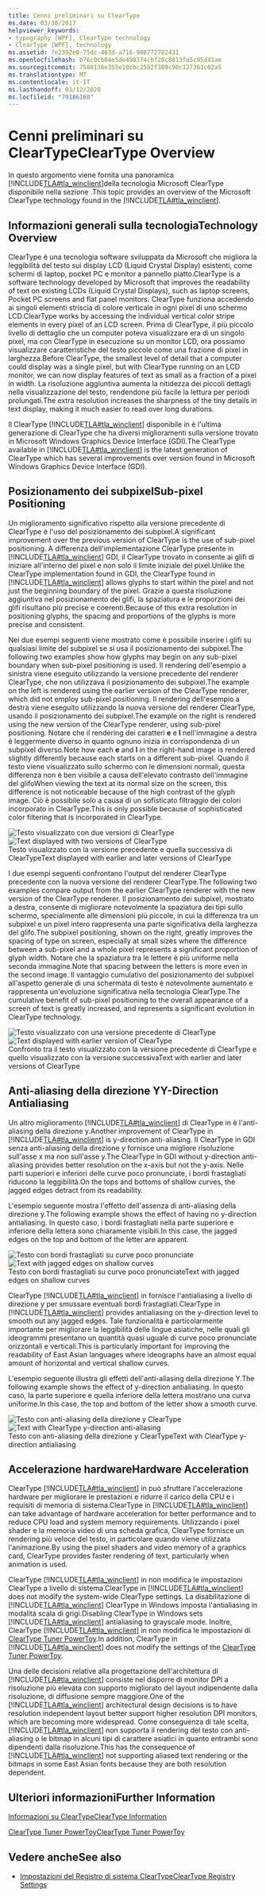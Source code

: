 ```yaml
---
title: Cenni preliminari su ClearType
ms.date: 03/30/2017
helpviewer_keywords:
- typography [WPF], ClearType technology
- ClearType [WPF], technology
ms.assetid: 7e2392e0-75dc-463d-a716-908772782431
ms.openlocfilehash: b76c0cb04e5de498374cbf28c8813fe5c95d41ae
ms.sourcegitcommit: 7588136e355e10cbc2582f389c90c127363c02a5
ms.translationtype: MT
ms.contentlocale: it-IT
ms.lasthandoff: 03/12/2020
ms.locfileid: "79186160"
---
```

# <a name="cleartype-overview"></a><span data-ttu-id="3c726-102">Cenni preliminari su ClearType</span><span class="sxs-lookup"><span data-stu-id="3c726-102">ClearType Overview</span></span>
<span data-ttu-id="3c726-103">In questo argomento viene fornita una panoramica [!INCLUDE[TLA#tla_winclient](../../../../includes/tlasharptla-winclient-md.md)]della tecnologia Microsoft ClearType disponibile nella sezione .</span><span class="sxs-lookup"><span data-stu-id="3c726-103">This topic provides an overview of the Microsoft ClearType technology found in the [!INCLUDE[TLA#tla_winclient](../../../../includes/tlasharptla-winclient-md.md)].</span></span>  

<a name="overview"></a>
## <a name="technology-overview"></a><span data-ttu-id="3c726-104">Informazioni generali sulla tecnologia</span><span class="sxs-lookup"><span data-stu-id="3c726-104">Technology Overview</span></span>  
 <span data-ttu-id="3c726-105">ClearType è una tecnologia software sviluppata da Microsoft che migliora la leggibilità del testo sui display LCD (Liquid Crystal Display) esistenti, come schermi di laptop, pocket PC e monitor a pannello piatto.</span><span class="sxs-lookup"><span data-stu-id="3c726-105">ClearType is a software technology developed by Microsoft that improves the readability of text on existing LCDs (Liquid Crystal Displays), such as laptop screens, Pocket PC screens and flat panel monitors.</span></span>  <span data-ttu-id="3c726-106">ClearType funziona accedendo ai singoli elementi striscia di colore verticale in ogni pixel di uno schermo LCD.</span><span class="sxs-lookup"><span data-stu-id="3c726-106">ClearType works by accessing the individual vertical color stripe elements in every pixel of an LCD screen.</span></span> <span data-ttu-id="3c726-107">Prima di ClearType, il più piccolo livello di dettaglio che un computer poteva visualizzare era di un singolo pixel, ma con ClearType in esecuzione su un monitor LCD, ora possiamo visualizzare caratteristiche del testo piccole come una frazione di pixel in larghezza.</span><span class="sxs-lookup"><span data-stu-id="3c726-107">Before ClearType, the smallest level of detail that a computer could display was a single pixel, but with ClearType running on an LCD monitor, we can now display features of text as small as a fraction of a pixel in width.</span></span> <span data-ttu-id="3c726-108">La risoluzione aggiuntiva aumenta la nitidezza dei piccoli dettagli nella visualizzazione del testo, rendendone più facile la lettura per periodi prolungati.</span><span class="sxs-lookup"><span data-stu-id="3c726-108">The extra resolution increases the sharpness of the tiny details in text display, making it much easier to read over long durations.</span></span>  
  
 <span data-ttu-id="3c726-109">Il ClearType [!INCLUDE[TLA#tla_winclient](../../../../includes/tlasharptla-winclient-md.md)] disponibile in è l'ultima generazione di ClearType che ha diversi miglioramenti sulla versione trovato in Microsoft Windows Graphics Device Interface (GDI).</span><span class="sxs-lookup"><span data-stu-id="3c726-109">The ClearType available in [!INCLUDE[TLA#tla_winclient](../../../../includes/tlasharptla-winclient-md.md)] is the latest generation of ClearType which has several improvements over version found in Microsoft Windows Graphics Device Interface (GDI).</span></span>  
  
<a name="sub-pixel_positioning"></a>
## <a name="sub-pixel-positioning"></a><span data-ttu-id="3c726-110">Posizionamento dei subpixel</span><span class="sxs-lookup"><span data-stu-id="3c726-110">Sub-pixel Positioning</span></span>  
 <span data-ttu-id="3c726-111">Un miglioramento significativo rispetto alla versione precedente di ClearType è l'uso del posizionamento dei subpixel.</span><span class="sxs-lookup"><span data-stu-id="3c726-111">A significant improvement over the previous version of ClearType is the use of sub-pixel positioning.</span></span> <span data-ttu-id="3c726-112">A differenza dell'implementazione ClearType presente in [!INCLUDE[TLA#tla_winclient](../../../../includes/tlasharptla-winclient-md.md)] GDI, il ClearType trovato in consente ai glifi di iniziare all'interno del pixel e non solo il limite iniziale del pixel.</span><span class="sxs-lookup"><span data-stu-id="3c726-112">Unlike the ClearType implementation found in GDI, the ClearType found in [!INCLUDE[TLA#tla_winclient](../../../../includes/tlasharptla-winclient-md.md)] allows glyphs to start within the pixel and not just the beginning boundary of the pixel.</span></span> <span data-ttu-id="3c726-113">Grazie a questa risoluzione aggiuntiva nel posizionamento dei glifi, la spaziatura e le proporzioni dei glifi risultano più precise e coerenti.</span><span class="sxs-lookup"><span data-stu-id="3c726-113">Because of this extra resolution in positioning glyphs, the spacing and proportions of the glyphs is more precise and consistent.</span></span>  
  
 <span data-ttu-id="3c726-114">Nei due esempi seguenti viene mostrato come è possibile inserire i glifi su qualsiasi limite del subpixel se si usa il posizionamento dei subpixel.</span><span class="sxs-lookup"><span data-stu-id="3c726-114">The following two examples show how glyphs may begin on any sub-pixel boundary when sub-pixel positioning is used.</span></span> <span data-ttu-id="3c726-115">Il rendering dell'esempio a sinistra viene eseguito utilizzando la versione precedente del renderer ClearType, che non utilizzava il posizionamento dei subpixel.</span><span class="sxs-lookup"><span data-stu-id="3c726-115">The example on the left is rendered using the earlier version of the ClearType renderer, which did not employ sub-pixel positioning.</span></span> <span data-ttu-id="3c726-116">Il rendering dell'esempio a destra viene eseguito utilizzando la nuova versione del renderer ClearType, usando il posizionamento dei subpixel.</span><span class="sxs-lookup"><span data-stu-id="3c726-116">The example on the right is rendered using the new version of the ClearType renderer, using sub-pixel positioning.</span></span> <span data-ttu-id="3c726-117">Notare che il rendering dei caratteri **e** e **l** nell'immagine a destra è leggermente diverso in quanto ognuno inizia in corrispondenza di un subpixel diverso.</span><span class="sxs-lookup"><span data-stu-id="3c726-117">Note how each **e** and **l** in the right-hand image is rendered slightly differently because each starts on a different sub-pixel.</span></span> <span data-ttu-id="3c726-118">Quando il testo viene visualizzato sullo schermo con le dimensioni normali, questa differenza non è ben visibile a causa dell'elevato contrasto dell'immagine del glifo</span><span class="sxs-lookup"><span data-stu-id="3c726-118">When viewing the text at its normal size on the screen, this difference is not noticeable because of the high contrast of the glyph image.</span></span> <span data-ttu-id="3c726-119">Ciò è possibile solo a causa di un sofisticato filtraggio dei colori incorporato in ClearType.</span><span class="sxs-lookup"><span data-stu-id="3c726-119">This is only possible because of sophisticated color filtering that is incorporated in ClearType.</span></span>  
  
 <span data-ttu-id="3c726-120">![Testo visualizzato con due versioni di ClearType](./media/wcpsdk-mmgraphics-text-cleartype-overview-01.png "wcpsdk_mmgraphics_text_cleartype_overview_01")</span><span class="sxs-lookup"><span data-stu-id="3c726-120">![Text displayed with two versions of ClearType](./media/wcpsdk-mmgraphics-text-cleartype-overview-01.png "wcpsdk_mmgraphics_text_cleartype_overview_01")</span></span>  
<span data-ttu-id="3c726-121">Testo visualizzato con la versione precedente e quella successiva di ClearType</span><span class="sxs-lookup"><span data-stu-id="3c726-121">Text displayed with earlier and later versions of ClearType</span></span>  
  
 <span data-ttu-id="3c726-122">I due esempi seguenti confrontano l'output del renderer ClearType precedente con la nuova versione del renderer ClearType.</span><span class="sxs-lookup"><span data-stu-id="3c726-122">The following two examples compare output from the earlier ClearType renderer with the new version of the ClearType renderer.</span></span> <span data-ttu-id="3c726-123">Il posizionamento dei subpixel, mostrato a destra, consente di migliorare notevolmente la spaziatura dei tipi sullo schermo, specialmente alle dimensioni più piccole, in cui la differenza tra un subpixel e un pixel intero rappresenta una parte significativa della larghezza del glifo.</span><span class="sxs-lookup"><span data-stu-id="3c726-123">The subpixel positioning, shown on the right, greatly improves the spacing of type on screen, especially at small sizes where the difference between a sub-pixel and a whole pixel represents a significant proportion of glyph width.</span></span> <span data-ttu-id="3c726-124">Notare che la spaziatura tra le lettere è più uniforme nella seconda immagine.</span><span class="sxs-lookup"><span data-stu-id="3c726-124">Note that spacing between the letters is more even in the second image.</span></span> <span data-ttu-id="3c726-125">Il vantaggio cumulativo del posizionamento dei subpixel all'aspetto generale di una schermata di testo è notevolmente aumentato e rappresenta un'evoluzione significativa nella tecnologia ClearType.</span><span class="sxs-lookup"><span data-stu-id="3c726-125">The cumulative benefit of sub-pixel positioning to the overall appearance of a screen of text is greatly increased, and represents a significant evolution in ClearType technology.</span></span>  
  
 <span data-ttu-id="3c726-126">![Testo visualizzato con una versione precedente di ClearType](./media/wcpsdk-mmgraphics-text-cleartype-overview-02.png "wcpsdk_mmgraphics_text_cleartype_overview_02")</span><span class="sxs-lookup"><span data-stu-id="3c726-126">![Text displayed with earlier version of ClearType](./media/wcpsdk-mmgraphics-text-cleartype-overview-02.png "wcpsdk_mmgraphics_text_cleartype_overview_02")</span></span>  
<span data-ttu-id="3c726-127">Confronto tra il testo visualizzato con la versione precedente di ClearType e quello visualizzato con la versione successiva</span><span class="sxs-lookup"><span data-stu-id="3c726-127">Text with earlier and later versions of ClearType</span></span>  
  
<a name="y-direction_antialiasing"></a>
## <a name="y-direction-antialiasing"></a><span data-ttu-id="3c726-128">Anti-aliasing della direzione Y</span><span class="sxs-lookup"><span data-stu-id="3c726-128">Y-Direction Antialiasing</span></span>  
 <span data-ttu-id="3c726-129">Un altro miglioramento [!INCLUDE[TLA#tla_winclient](../../../../includes/tlasharptla-winclient-md.md)] di ClearType in è l'anti-aliasing della direzione y.</span><span class="sxs-lookup"><span data-stu-id="3c726-129">Another improvement of ClearType in [!INCLUDE[TLA#tla_winclient](../../../../includes/tlasharptla-winclient-md.md)] is y-direction anti-aliasing.</span></span> <span data-ttu-id="3c726-130">Il ClearType in GDI senza anti-aliasing della direzione y fornisce una migliore risoluzione sull'asse x ma non sull'asse y.</span><span class="sxs-lookup"><span data-stu-id="3c726-130">The ClearType in GDI without y-direction anti-aliasing provides better resolution on the x-axis but not the y-axis.</span></span> <span data-ttu-id="3c726-131">Nelle parti superiori e inferiori delle curve poco pronunciate, i bordi frastagliati riducono la leggibilità.</span><span class="sxs-lookup"><span data-stu-id="3c726-131">On the tops and bottoms of shallow curves, the jagged edges detract from its readability.</span></span>  
  
 <span data-ttu-id="3c726-132">L'esempio seguente mostra l'effetto dell'assenza di anti-aliasing della direzione y.</span><span class="sxs-lookup"><span data-stu-id="3c726-132">The following example shows the effect of having no y-direction antialiasing.</span></span> <span data-ttu-id="3c726-133">In questo caso, i bordi frastagliati nella parte superiore e inferiore della lettera sono chiaramente visibili.</span><span class="sxs-lookup"><span data-stu-id="3c726-133">In this case, the jagged edges on the top and bottom of the letter are apparent.</span></span>  
  
 <span data-ttu-id="3c726-134">![Testo con bordi frastagliati su curve poco pronunciate](./media/wcpsdk-mmgraphics-text-cleartype-overview-03.png "wcpsdk_mmgraphics_text_cleartype_overview_03")</span><span class="sxs-lookup"><span data-stu-id="3c726-134">![Text with jagged edges on shallow curves](./media/wcpsdk-mmgraphics-text-cleartype-overview-03.png "wcpsdk_mmgraphics_text_cleartype_overview_03")</span></span>  
<span data-ttu-id="3c726-135">Testo con bordi frastagliati su curve poco pronunciate</span><span class="sxs-lookup"><span data-stu-id="3c726-135">Text with jagged edges on shallow curves</span></span>  
  
 <span data-ttu-id="3c726-136">ClearType [!INCLUDE[TLA#tla_winclient](../../../../includes/tlasharptla-winclient-md.md)] in fornisce l'antialiasing a livello di direzione y per smussare eventuali bordi frastagliati.</span><span class="sxs-lookup"><span data-stu-id="3c726-136">ClearType in [!INCLUDE[TLA#tla_winclient](../../../../includes/tlasharptla-winclient-md.md)] provides antialiasing on the y-direction level to smooth out any jagged edges.</span></span> <span data-ttu-id="3c726-137">Tale funzionalità è particolarmente importante per migliorare la leggibilità delle lingue asiatiche, nelle quali gli ideogrammi presentano un quantità quasi uguale di curve poco pronunciate orizzontali e verticali.</span><span class="sxs-lookup"><span data-stu-id="3c726-137">This is particularly important for improving the readability of East Asian languages where ideographs have an almost equal amount of horizontal and vertical shallow curves.</span></span>  
  
 <span data-ttu-id="3c726-138">L'esempio seguente illustra gli effetti dell'anti-aliasing della direzione Y.</span><span class="sxs-lookup"><span data-stu-id="3c726-138">The following example shows the effect of y-direction antialiasing.</span></span> <span data-ttu-id="3c726-139">In questo caso, la parte superiore e quella inferiore della lettera mostrano una curva uniforme.</span><span class="sxs-lookup"><span data-stu-id="3c726-139">In this case, the top and bottom of the letter show a smooth curve.</span></span>  
  
 <span data-ttu-id="3c726-140">![Testo con anti&#45;aliasing della direzione y ClearType](./media/wcpsdk-mmgraphics-text-cleartype-overview-04.png "wcpsdk_mmgraphics_text_cleartype_overview_04")</span><span class="sxs-lookup"><span data-stu-id="3c726-140">![Text with ClearType y&#45;direction anti&#45;aliasing](./media/wcpsdk-mmgraphics-text-cleartype-overview-04.png "wcpsdk_mmgraphics_text_cleartype_overview_04")</span></span>  
<span data-ttu-id="3c726-141">Testo con anti-aliasing della direzione y ClearType</span><span class="sxs-lookup"><span data-stu-id="3c726-141">Text with ClearType y-direction antialiasing</span></span>  
  
<a name="hardware_acceleration"></a>
## <a name="hardware-acceleration"></a><span data-ttu-id="3c726-142">Accelerazione hardware</span><span class="sxs-lookup"><span data-stu-id="3c726-142">Hardware Acceleration</span></span>  
 <span data-ttu-id="3c726-143">ClearType [!INCLUDE[TLA#tla_winclient](../../../../includes/tlasharptla-winclient-md.md)] in può sfruttare l'accelerazione hardware per migliorare le prestazioni e ridurre il carico della CPU e i requisiti di memoria di sistema.</span><span class="sxs-lookup"><span data-stu-id="3c726-143">ClearType in [!INCLUDE[TLA#tla_winclient](../../../../includes/tlasharptla-winclient-md.md)] can take advantage of hardware acceleration for better performance and to reduce CPU load and system memory requirements.</span></span> <span data-ttu-id="3c726-144">Utilizzando i pixel shader e la memoria video di una scheda grafica, ClearType fornisce un rendering più veloce del testo, in particolare quando viene utilizzata l'animazione.</span><span class="sxs-lookup"><span data-stu-id="3c726-144">By using the pixel shaders and video memory of a graphics card, ClearType provides faster rendering of text, particularly when animation is used.</span></span>  
  
 <span data-ttu-id="3c726-145">ClearType [!INCLUDE[TLA#tla_winclient](../../../../includes/tlasharptla-winclient-md.md)] in non modifica le impostazioni ClearType a livello di sistema.</span><span class="sxs-lookup"><span data-stu-id="3c726-145">ClearType in [!INCLUDE[TLA#tla_winclient](../../../../includes/tlasharptla-winclient-md.md)] does not modify the system-wide ClearType settings.</span></span> <span data-ttu-id="3c726-146">La disabilitazione di [!INCLUDE[TLA#tla_winclient](../../../../includes/tlasharptla-winclient-md.md)] ClearType in Windows imposta l'antialiasing in modalità scala di grigi.</span><span class="sxs-lookup"><span data-stu-id="3c726-146">Disabling ClearType in Windows sets [!INCLUDE[TLA#tla_winclient](../../../../includes/tlasharptla-winclient-md.md)] antialiasing to grayscale mode.</span></span> <span data-ttu-id="3c726-147">Inoltre, ClearType [!INCLUDE[TLA#tla_winclient](../../../../includes/tlasharptla-winclient-md.md)] in non modifica le impostazioni di [ClearType Tuner PowerToy](https://www.microsoft.com/typography/ClearTypePowerToy.mspx).</span><span class="sxs-lookup"><span data-stu-id="3c726-147">In addition, ClearType in [!INCLUDE[TLA#tla_winclient](../../../../includes/tlasharptla-winclient-md.md)] does not modify the settings of the [ClearType Tuner PowerToy](https://www.microsoft.com/typography/ClearTypePowerToy.mspx).</span></span>  
  
 <span data-ttu-id="3c726-148">Una delle decisioni relative alla progettazione dell'architettura di [!INCLUDE[TLA#tla_winclient](../../../../includes/tlasharptla-winclient-md.md)] consiste nel disporre di monitor DPI a risoluzione più elevata con supporto migliorato del layout indipendente dalla risoluzione, di diffusione sempre maggiore.</span><span class="sxs-lookup"><span data-stu-id="3c726-148">One of the [!INCLUDE[TLA#tla_winclient](../../../../includes/tlasharptla-winclient-md.md)] architectural design decisions is to have resolution independent layout better support higher resolution DPI monitors, which are becoming more widespread.</span></span> <span data-ttu-id="3c726-149">Come conseguenza di tale scelta, [!INCLUDE[TLA#tla_winclient](../../../../includes/tlasharptla-winclient-md.md)] non supporta il rendering del testo con anti-aliasing o le bitmap in alcuni tipi di carattere asiatici in quanto entrambi sono dipendenti dalla risoluzione.</span><span class="sxs-lookup"><span data-stu-id="3c726-149">This has the consequence of [!INCLUDE[TLA#tla_winclient](../../../../includes/tlasharptla-winclient-md.md)] not supporting aliased text rendering or the bitmaps in some East Asian fonts because they are both resolution dependent.</span></span>  
  
<a name="further_information"></a>
## <a name="further-information"></a><span data-ttu-id="3c726-150">Ulteriori informazioni</span><span class="sxs-lookup"><span data-stu-id="3c726-150">Further Information</span></span>  
 [<span data-ttu-id="3c726-151">Informazioni su ClearType</span><span class="sxs-lookup"><span data-stu-id="3c726-151">ClearType Information</span></span>](https://www.microsoft.com/typography/ClearTypeInfo.mspx)  
  
 [<span data-ttu-id="3c726-152">ClearType Tuner PowerToy</span><span class="sxs-lookup"><span data-stu-id="3c726-152">ClearType Tuner PowerToy</span></span>](https://www.microsoft.com/typography/ClearTypePowerToy.mspx)  
  
## <a name="see-also"></a><span data-ttu-id="3c726-153">Vedere anche</span><span class="sxs-lookup"><span data-stu-id="3c726-153">See also</span></span>

- [<span data-ttu-id="3c726-154">Impostazioni del Registro di sistema ClearType</span><span class="sxs-lookup"><span data-stu-id="3c726-154">ClearType Registry Settings</span></span>](cleartype-registry-settings.md)
